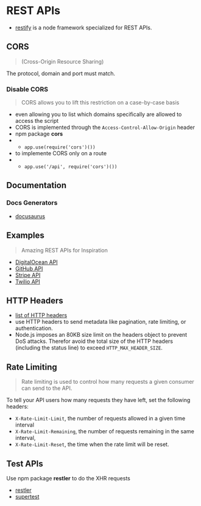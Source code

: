 # REST APIs

* [restify](http://restify.com/) is a node framework specialized for REST APIs.

## CORS 
> (Cross-Origin Resource Sharing)

The protocol, domain and port must match.

### Disable CORS
> CORS allows you to lift this restriction on a case-by-case basis

- even allowing you to list which domains specifically are allowed to access the script
- CORS is implemented through the `Access-Control-Allow-Origin` header
- npm package **cors**
- - `app.use(require('cors')())`
- to implemente CORS only on a route
- - `app.use('/api', require('cors')())`

## Documentation

### Docs Generators

* [docusaurus](https://docusaurus.io/)

## Examples

> Amazing REST APIs for Inspiration

* [DigitalOcean API](https://developers.digitalocean.com/documentation/v2/#introduction)
* [GitHub API](https://developer.github.com/v3/)
* [Stripe API](https://stripe.com/docs/api)
* [Twilio API](https://www.twilio.com/docs/api/rest)


## HTTP Headers

* [list of HTTP headers](https://en.wikipedia.org/wiki/List_of_HTTP_header_fields)
* use HTTP headers to send metadata like pagination, rate limiting, or authentication.
* Node.js imposes an 80KB size limit on the headers object to prevent DoS attacks. Therefor avoid the total size of the HTTP headers (including the status line) to exceed `HTTP_MAX_HEADER_SIZE`.

## Rate Limiting

> Rate limiting is used to control how many requests a given consumer can send to the API.

To tell your API users how many requests they have left, set the following headers:

* `X-Rate-Limit-Limit`, the number of requests allowed in a given time interval
* `X-Rate-Limit-Remaining`, the number of requests remaining in the same interval,
* `X-Rate-Limit-Reset`, the time when the rate limit will be reset.


## Test APIs

Use npm package **restler** to do the XHR requests 
- [restler](github.com/danwrong/restler)
- [supertest](https://github.com/visionmedia/supertest)












